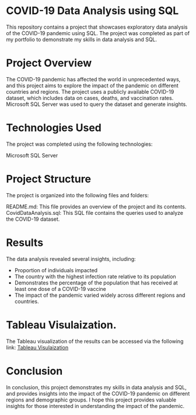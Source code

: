 # COVID-19 Data Analysis using SQL
This repository contains a project that showcases exploratory data analysis of the COVID-19 pandemic using SQL. The project was completed as part of my portfolio to demonstrate my skills in data analysis and SQL.

# Project Overview
The COVID-19 pandemic has affected the world in unprecedented ways, and this project aims to explore the impact of the pandemic on different countries and regions. The project uses a publicly available COVID-19 dataset, which includes data on cases, deaths, and vaccination rates. Microsoft SQL Server was used to query the dataset and generate insights.

# Technologies Used
The project was completed using the following technologies:

Microsoft SQL Server

# Project Structure
The project is organized into the following files and folders:

README.md: This file provides an overview of the project and its contents.
CovidDataAnalysis.sql: This SQL file contains the queries used to analyze the COVID-19 dataset.

# Results
The data analysis revealed several insights, including:

* Proportion of individuals impacted
* The country with the highest infection rate relative to its population
* Demonstrates the percentage of the population that has received at least one dose of a COVID-19 vaccine
* The impact of the pandemic varied widely across different regions and countries.

# Tableau Visulaization.
The Tableau visualization of the results can be accessed via the following link:
[Tableau Visulaization](https://public.tableau.com/app/profile/muhammad.tayyab.qureshi/viz/CovidDashboard2020-2023_16818400817150/Dashboard1)


# Conclusion
In conclusion, this project demonstrates my skills in data analysis and SQL, and provides insights into the impact of the COVID-19 pandemic on different regions and demographic groups. I hope this project provides valuable insights for those interested in understanding the impact of the pandemic.

